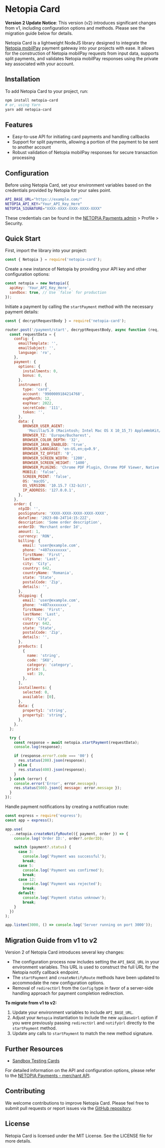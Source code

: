 # Netopia Card

**Version 2 Update Notice**: This version (v2) introduces significant changes from v1, including configuration options and methods. Please see the migration guide below for details.

Netopia Card is a lightweight NodeJS library designed to integrate the [Netopia mobilPay](https://netopia-payments.com) payment gateway into your projects with ease. It allows for the construction of Netopia mobilPay requests from input data, supports split payments, and validates Netopia mobilPay responses using the private key associated with your account.

## Installation

To add Netopia Card to your project, run:

```sh
npm install netopia-card
# or, using Yarn
yarn add netopia-card
```

## Features

- Easy-to-use API for initiating card payments and handling callbacks
- Support for split payments, allowing a portion of the payment to be sent to another account
- Robust validation of Netopia mobilPay responses for secure transaction processing

## Configuration

Before using Netopia Card, set your environment variables based on the credentials provided by Netopia for your sales point.

```sh
API_BASE_URL="https://example.com/"
NETOPIA_API_KEY="Your_API_Key_Here"
NETOPIA_SIGNATURE="XXXX-XXXX-XXXX-XXXX-XXXX"
```

These credentials can be found in the [NETOPIA Payments admin](https://admin.netopia-payments.com/) > Profile > Security.

## Quick Start

First, import the library into your project:

```javascript
const { Netopia } = require('netopia-card');
```

Create a new instance of Netopia by providing your API key and other configuration options:

```javascript
const netopia = new Netopia({
  apiKey: 'Your_API_Key_Here',
  sandbox: true, // Use `false` for production
});
```

Initiate a payment by calling the `startPayment` method with the necessary payment details:

```javascript
const { decryptRequestBody } = require('netopia-card');

router.post('/payment/start', decryptRequestBody, async function (req, res) {
  const requestData = {
    config: {
      emailTemplate: '',
      emailSubject: '',
      language: 'ro',
    },
    payment: {
      options: {
        installments: 0,
        bonus: 0,
      },
      instrument: {
        type: 'card',
        account: '9900009184214768',
        expMonth: 12,
        expYear: 2022,
        secretCode: '111',
        token: '',
      },
      data: {
        BROWSER_USER_AGENT:
          'Mozilla/5.0 (Macintosh; Intel Mac OS X 10_15_7) AppleWebKit/537.36 (KHTML, like Gecko) Chrome/90.0.4430.212 Safari/537.36',
        BROWSER_TZ: 'Europe/Bucharest',
        BROWSER_COLOR_DEPTH: '32',
        BROWSER_JAVA_ENABLED: 'true',
        BROWSER_LANGUAGE: 'en-US,en;q=0.9',
        BROWSER_TZ_OFFSET: '0',
        BROWSER_SCREEN_WIDTH: '1200',
        BROWSER_SCREEN_HEIGHT: '1400',
        BROWSER_PLUGINS: 'Chrome PDF Plugin, Chrome PDF Viewer, Native Client',
        MOBILE: 'false',
        SCREEN_POINT: 'false',
        OS: 'macOS',
        OS_VERSION: '10.15.7 (32-bit)',
        IP_ADDRESS: '127.0.0.1',
      },
    },
    order: {
      ntpID: '',
      posSignature: 'XXXX-XXXX-XXXX-XXXX-XXXX',
      dateTime: '2023-08-24T14:15:22Z',
      description: 'Some order description',
      orderID: 'Merchant order Id',
      amount: 1,
      currency: 'RON',
      billing: {
        email: 'user@example.com',
        phone: '+407xxxxxxxx',
        firstName: 'First',
        lastName: 'Last',
        city: 'City',
        country: 642,
        countryName: 'Romania',
        state: 'State',
        postalCode: 'Zip',
        details: '',
      },
      shipping: {
        email: 'user@example.com',
        phone: '+407xxxxxxxx',
        firstName: 'First',
        lastName: 'Last',
        city: 'City',
        country: 642,
        state: 'State',
        postalCode: 'Zip',
        details: '',
      },
      products: [
        {
          name: 'string',
          code: 'SKU',
          category: 'category',
          price: 1,
          vat: 19,
        },
      ],
      installments: {
        selected: 0,
        available: [0],
      },
      data: {
        property1: 'string',
        property2: 'string',
      },
    },
  };

  try {
    const response = await netopia.startPayment(requestData);
    console.log(response);

    if (response.error?.code === '00') {
      res.status(200).json(response);
    } else {
      res.status(400).json(response);
    }
  } catch (error) {
    console.error('Error', error.message);
    res.status(500).json({ message: error.message });
  }
});
```

Handle payment notifications by creating a notification route:

```javascript
const express = require('express');
const app = express();

app.use(
  ...netopia.createNotifyRoute(({ payment, order }) => {
    console.log('Order ID:', order?.orderID);

    switch (payment?.status) {
      case 3:
        console.log('Payment was successful');
        break;
      case 5:
        console.log('Payment was confirmed');
        break;
      case 12:
        console.log('Payment was rejected');
        break;
      default:
        console.log('Payment status unknown');
        break;
    }
  })
);

app.listen(3000, () => console.log('Server running on port 3000'));
```

## Migration Guide from v1 to v2

Version 2 of Netopia Card introduces several key changes:

- The configuration process now includes setting the `API_BASE_URL` in your environment variables. This URL is used to construct the full URL for the Netopia notify callback endpoint.
- The `startPayment` and `createNotifyRoute` methods have been updated to accommodate the new configuration options.
- Removal of `redirectUrl` from the `Config` type in favor of a server-side handling approach for payment completion redirection.

**To migrate from v1 to v2:**

1. Update your environment variables to include `API_BASE_URL`.
2. Adjust your `Netopia` instantiation to include the new `apiBaseUrl` option if you were previously passing `redirectUrl` and `notifyUrl` directly to the `startPayment` method.
3. Update any calls to `startPayment` to match the new method signature.

## Further Resources

- [Sandbox Testing Cards](https://support.netopia-payments.com/en-us/article/52-carduri-de-test)

For detailed information on the API and configuration options, please refer to the [NETOPIA Payments - merchant API](https://apidoc.netopia-payments.com/index.html).

## Contributing

We welcome contributions to improve Netopia Card. Please feel free to submit pull requests or report issues via the [GitHub repository](https://github.com/chesscoders/netopia-card).

## License

Netopia Card is licensed under the MIT License. See the LICENSE file for more details.
